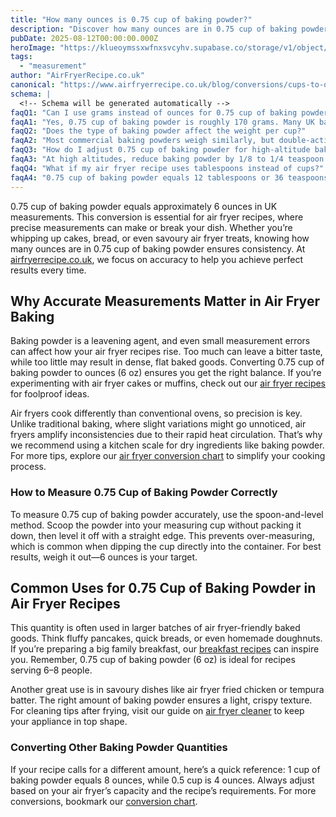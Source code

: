 ```yaml
---
title: "How many ounces is 0.75 cup of baking powder?"
description: "Discover how many ounces are in 0.75 cup of baking powder for perfect air fryer recipes. Get accurate UK conversions and baking tips!"
pubDate: 2025-08-12T00:00:00.000Z
heroImage: "https://klueoymssxwfnxsvcyhv.supabase.co/storage/v1/object/public/Shmucket/how-many-ounces-is-0-75-cup-of-baking-powder.webp"
tags:
  - "measurement"
author: "AirFryerRecipe.co.uk"
canonical: "https://www.airfryerrecipe.co.uk/blog/conversions/cups-to-ounces/how-many-ounces-is-0-75-cup-of-baking-powder"
schema: |
  <!-- Schema will be generated automatically -->
faqQ1: "Can I use grams instead of ounces for 0.75 cup of baking powder?"
faqA1: "Yes, 0.75 cup of baking powder is roughly 170 grams. Many UK bakers prefer grams for precision, especially in air fryer recipes where small changes affect texture. A digital kitchen scale will give you the most accurate results."
faqQ2: "Does the type of baking powder affect the weight per cup?"
faqA2: "Most commercial baking powders weigh similarly, but double-acting varieties might be slightly denser. Always check the brand’s packaging for specific weight guidelines. For air fryer recipes, stick to the standard 6 ounces (170g) per 0.75 cup unless stated otherwise."
faqQ3: "How do I adjust 0.75 cup of baking powder for high-altitude baking in an air fryer?"
faqA3: "At high altitudes, reduce baking powder by 1/8 to 1/4 teaspoon per cup to prevent over-rising. For 0.75 cup (6 oz), that’s about 0.5 teaspoon less. Air fryers already cook faster, so this tweak helps avoid collapsed cakes or breads."
faqQ4: "What if my air fryer recipe uses tablespoons instead of cups?"
faqA4: "0.75 cup of baking powder equals 12 tablespoons or 36 teaspoons. If your air fryer recipe requires smaller quantities, measure carefully—each tablespoon is 0.5 ounces. For mini batches, our <a href=https://www.airfryerrecipe.co.uk/recipes>recipe collection</a> includes scaled-down options."
---
```

<p>0.75 cup of baking powder equals approximately 6 ounces in UK measurements. This conversion is essential for air fryer recipes, where precise measurements can make or break your dish. Whether you’re whipping up cakes, bread, or even savoury air fryer treats, knowing how many ounces are in 0.75 cup of baking powder ensures consistency. At <a href=https://www.airfryerrecipe.co.uk>airfryerrecipe.co.uk</a>, we focus on accuracy to help you achieve perfect results every time.</p>  

<h2>Why Accurate Measurements Matter in Air Fryer Baking</h2>  
<p>Baking powder is a leavening agent, and even small measurement errors can affect how your air fryer recipes rise. Too much can leave a bitter taste, while too little may result in dense, flat baked goods. Converting 0.75 cup of baking powder to ounces (6 oz) ensures you get the right balance. If you’re experimenting with air fryer cakes or muffins, check out our <a href=https://www.airfryerrecipe.co.uk/recipes>air fryer recipes</a> for foolproof ideas.</p>  

<p>Air fryers cook differently than conventional ovens, so precision is key. Unlike traditional baking, where slight variations might go unnoticed, air fryers amplify inconsistencies due to their rapid heat circulation. That’s why we recommend using a kitchen scale for dry ingredients like baking powder. For more tips, explore our <a href=https://www.airfryerrecipe.co.uk/air-fryer-conversion-chart>air fryer conversion chart</a> to simplify your cooking process.</p>  

<h3>How to Measure 0.75 Cup of Baking Powder Correctly</h3>  
<p>To measure 0.75 cup of baking powder accurately, use the spoon-and-level method. Scoop the powder into your measuring cup without packing it down, then level it off with a straight edge. This prevents over-measuring, which is common when dipping the cup directly into the container. For best results, weigh it out—6 ounces is your target.</p>  

<h2>Common Uses for 0.75 Cup of Baking Powder in Air Fryer Recipes</h2>  
<p>This quantity is often used in larger batches of air fryer-friendly baked goods. Think fluffy pancakes, quick breads, or even homemade doughnuts. If you’re preparing a big family breakfast, our <a href=https://www.airfryerrecipe.co.uk/recipe-category/breakfast>breakfast recipes</a> can inspire you. Remember, 0.75 cup of baking powder (6 oz) is ideal for recipes serving 6–8 people.</p>  

<p>Another great use is in savoury dishes like air fryer fried chicken or tempura batter. The right amount of baking powder ensures a light, crispy texture. For cleaning tips after frying, visit our guide on <a href=https://www.airfryerrecipe.co.uk/air-fryer-cleaner>air fryer cleaner</a> to keep your appliance in top shape.</p>  

<h3>Converting Other Baking Powder Quantities</h3>  
<p>If your recipe calls for a different amount, here’s a quick reference: 1 cup of baking powder equals 8 ounces, while 0.5 cup is 4 ounces. Always adjust based on your air fryer’s capacity and the recipe’s requirements. For more conversions, bookmark our <a href=https://www.airfryerrecipe.co.uk/air-fryer-conversion-chart>conversion chart</a>.</p>
